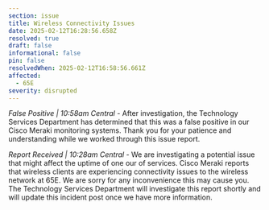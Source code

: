 ```yaml
---
section: issue
title: Wireless Connectivity Issues
date: 2025-02-12T16:28:56.658Z
resolved: true
draft: false
informational: false
pin: false
resolvedWhen: 2025-02-12T16:58:56.661Z
affected:
  - 65E
severity: disrupted
---
```

*False Positive | 10:58am Central* - After investigation, the Technology Services Department has determined that this was a false positive in our Cisco Meraki monitoring systems. Thank you for your patience and understanding while we worked through this issue report.

*Report Received | 10:28am Central* - We are investigating a potential issue that might affect the uptime of one our of services. Cisco Meraki reports that wireless clients are experiencing connectivity issues to the wireless network at 65E. We are sorry for any inconvenience this may cause you. The Technology Services Department will investigate this report shortly and will update this incident post once we have more information.